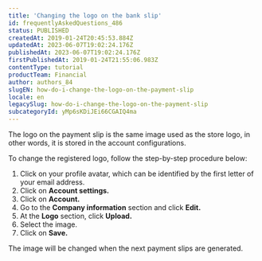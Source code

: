 ```yaml
---
title: 'Changing the logo on the bank slip'
id: frequentlyAskedQuestions_486
status: PUBLISHED
createdAt: 2019-01-24T20:45:53.884Z
updatedAt: 2023-06-07T19:02:24.176Z
publishedAt: 2023-06-07T19:02:24.176Z
firstPublishedAt: 2019-01-24T21:55:06.983Z
contentType: tutorial
productTeam: Financial
author: authors_84
slugEN: how-do-i-change-the-logo-on-the-payment-slip
locale: en
legacySlug: how-do-i-change-the-logo-on-the-payment-slip
subcategoryId: yMp6sKDiJEi66CGAIQ4ma
---
```


The logo on the payment slip is the same image used as the store logo, in other words, it is stored in the account configurations.

To change the registered logo, follow the step-by-step procedure below:

1. Click on your profile avatar, which can be identified by the first letter of your email address.
2. Click on **Account settings.**
3. Click on **Account.**
4. Go to the **Company information** section and click **Edit.**
5. At the **Logo** section, click **Upload.**
6. Select the image.
7. Click on **Save.**

The image will be changed when the next payment slips are generated.
